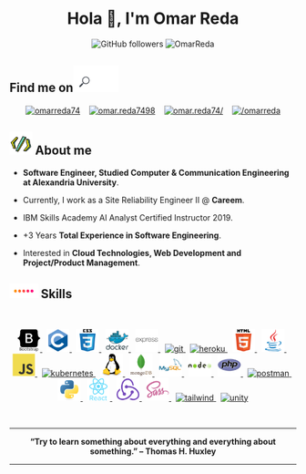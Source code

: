<h1 align="center">Hola 👋, I'm Omar Reda</h1>
<div align="center"> 

![GitHub followers](https://img.shields.io/github/followers/OmarReda?label=Followers)
<img src="https://komarev.com/ghpvc/?username=OmarReda&label=Profile%20views&color=0e75b6&style=flat" alt="OmarReda" />

</div>

<h2>Find me on<img width="80" src="https://github.com/OmarReda/OmarReda/blob/master/find.gif"> </h2>
<p align="center"> 
<a href="https://linkedin.com/in/omarreda74" target="blank"><img align="center" src="https://cdn.jsdelivr.net/npm/simple-icons@3.0.1/icons/linkedin.svg" alt="omarreda74" height="33" width="33" /></a> &nbsp;&nbsp;
<a href="https://fb.com/omar.reda7498" target="blank"><img align="center" src="https://cdn.jsdelivr.net/npm/simple-icons@3.0.1/icons/facebook.svg" alt="omar.reda7498" height="35" width="35" /></a> &nbsp;&nbsp;
<a href="https://instagram.com/omar.reda74/" target="blank"><img align="center" src="https://cdn.jsdelivr.net/npm/simple-icons@3.0.1/icons/instagram.svg" alt="omar.reda74/" height="35" width="35" /></a> &nbsp;&nbsp;
<a href="https://omarreda.hashnode.dev" target="blank"><img align="center" src="https://cdn.jsdelivr.net/npm/simple-icons@3.0.1/icons/hashnode.svg" alt="/omarreda" height="45" width="40" /></a>
</p>
  
<h2><img width="40" src="https://github.com/OmarReda/OmarReda/blob/master/source.gif"> About me</h2> 

  - **Software Engineer, Studied Computer & Communication Engineering at Alexandria University**.
  
  - Currently, I work as a Site Reliability Engineer II @ **Careem**.
  
  - IBM Skills Academy AI Analyst Certified Instructor 2019.

  - +3 Years **Total Experience in Software Engineering**.
  
  - Interested in **Cloud Technologies, Web Development and Project/Product Management**.  

<h2> <img width="50" src="https://github.com/OmarReda/OmarReda/blob/master/skills2.gif"> Skills</h2> &nbsp; 

<p align="center">
<a href="https://getbootstrap.com" target="_blank"> <img src="https://raw.githubusercontent.com/devicons/devicon/master/icons/bootstrap/bootstrap-plain-wordmark.svg" alt="bootstrap" width="40" height="40"/> </a> &nbsp; <a href="https://www.cprogramming.com/" target="_blank"> <img src="https://raw.githubusercontent.com/devicons/devicon/master/icons/c/c-original.svg" alt="c" width="40" height="40"/> </a> &nbsp; <a href="https://www.w3schools.com/css/" target="_blank"> <img src="https://raw.githubusercontent.com/devicons/devicon/master/icons/css3/css3-original-wordmark.svg" alt="css3" width="40" height="40"/> </a> &nbsp; <a href="https://www.docker.com/" target="_blank"> <img src="https://raw.githubusercontent.com/devicons/devicon/master/icons/docker/docker-original-wordmark.svg" alt="docker" width="40" height="40"/> </a> &nbsp; <a href="https://expressjs.com" target="_blank"> <img src="https://raw.githubusercontent.com/devicons/devicon/master/icons/express/express-original-wordmark.svg" alt="express" width="40" height="40"/> </a> &nbsp; <a href="https://git-scm.com/" target="_blank"> <img src="https://www.vectorlogo.zone/logos/git-scm/git-scm-icon.svg" alt="git" width="40" height="40"/> </a> &nbsp; <a href="https://heroku.com" target="_blank"> <img src="https://www.vectorlogo.zone/logos/heroku/heroku-icon.svg" alt="heroku" width="40" height="40"/> </a> &nbsp; <a href="https://www.w3.org/html/" target="_blank"> <img src="https://raw.githubusercontent.com/devicons/devicon/master/icons/html5/html5-original-wordmark.svg" alt="html5" width="40" height="40"/> </a> &nbsp; <a href="https://www.java.com" target="_blank"> <img src="https://raw.githubusercontent.com/devicons/devicon/master/icons/java/java-original.svg" alt="java" width="40" height="40"/> </a> &nbsp; <a href="https://developer.mozilla.org/en-US/docs/Web/JavaScript" target="_blank"> <img src="https://raw.githubusercontent.com/devicons/devicon/master/icons/javascript/javascript-original.svg" alt="javascript" width="40" height="40"/> </a> &nbsp; <a href="https://kubernetes.io" target="_blank"> <img src="https://www.vectorlogo.zone/logos/kubernetes/kubernetes-icon.svg" alt="kubernetes" width="40" height="40"/> </a> &nbsp; <a href="https://www.linux.org/" target="_blank"> <img src="https://raw.githubusercontent.com/devicons/devicon/master/icons/linux/linux-original.svg" alt="linux" width="40" height="40"/> </a> &nbsp; <a href="https://www.mongodb.com/" target="_blank"> <img src="https://raw.githubusercontent.com/devicons/devicon/master/icons/mongodb/mongodb-original-wordmark.svg" alt="mongodb" width="40" height="40"/> </a> &nbsp; <a href="https://www.mysql.com/" target="_blank"> <img src="https://raw.githubusercontent.com/devicons/devicon/master/icons/mysql/mysql-original-wordmark.svg" alt="mysql" width="40" height="40"/> </a> &nbsp; <a href="https://nodejs.org" target="_blank"> <img src="https://raw.githubusercontent.com/devicons/devicon/master/icons/nodejs/nodejs-original-wordmark.svg" alt="nodejs" width="40" height="40"/> </a> &nbsp; <a href="https://www.php.net" target="_blank"> <img src="https://raw.githubusercontent.com/devicons/devicon/master/icons/php/php-original.svg" alt="php" width="40" height="40"/> </a> &nbsp; <a href="https://postman.com" target="_blank"> <img src="https://www.vectorlogo.zone/logos/getpostman/getpostman-icon.svg" alt="postman" width="40" height="40"/> </a> &nbsp; <a href="https://www.python.org" target="_blank"> <img src="https://raw.githubusercontent.com/devicons/devicon/master/icons/python/python-original.svg" alt="python" width="40" height="40"/> </a> &nbsp; <a href="https://reactjs.org/" target="_blank"> <img src="https://raw.githubusercontent.com/devicons/devicon/master/icons/react/react-original-wordmark.svg" alt="react" width="40" height="40"/> </a> &nbsp; <a href="https://redux.js.org" target="_blank"> <img src="https://raw.githubusercontent.com/devicons/devicon/master/icons/redux/redux-original.svg" alt="redux" width="40" height="40"/> </a> &nbsp; <a href="https://sass-lang.com" target="_blank"> <img src="https://raw.githubusercontent.com/devicons/devicon/master/icons/sass/sass-original.svg" alt="sass" width="40" height="40"/> </a> &nbsp; <a href="https://tailwindcss.com/" target="_blank"> <img src="https://www.vectorlogo.zone/logos/tailwindcss/tailwindcss-icon.svg" alt="tailwind" width="40" height="40"/> </a> &nbsp; <a href="https://unity.com/" target="_blank"> <img src="https://www.vectorlogo.zone/logos/unity3d/unity3d-icon.svg" alt="unity" width="40" height="40"/> </a>
</p>

<br/>

 
<hr>
<p align="center"><strong>“Try to learn something about everything and everything about something.” – Thomas H. Huxley</strong></p>
<hr>

<!--
**OmarReda/OmarReda** is a ✨ _special_ ✨ repository because its `README.md` (this file) appears on your GitHub profile.

